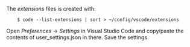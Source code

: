 The *extensions* files is created with:

        $ code --list-extensions | sort > ~/config/vscode/extensions

Open *Preferences* -> *Settings* in Visual Studio Code and copy/paste the contents of user_settings.json
in there. Save the settings.
